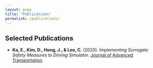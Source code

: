 ```yaml
---
layout: page
title: "Publications"
permalink: /publications/
---
```


## Selected Publications
- **Ka, E., Kim, D., Hong, J., & Lee, C.** (2020). *Implementing Surrogate Safety Measures to Driving Simulator*. [Journal of Advanced Transportation](https://www.hindawi.com/journals/jat/2020/7525721/).
